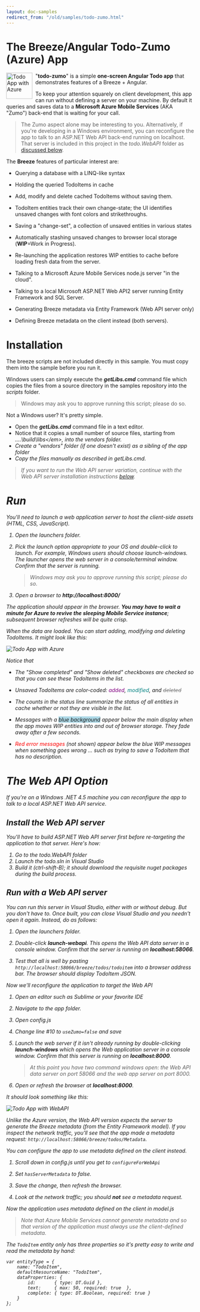 ```yaml
---
layout: doc-samples
redirect_from: "/old/samples/todo-zumo.html"
---
```


# The Breeze/Angular Todo-Zumo (Azure) App

<img src="/images/samples/BreezeZumo.png" alt="Todo App with Azure" style="float:left; height:70px; margin-right: 8px;"/>

"**todo-zumo**" is a simple **one-screen Angular Todo app**  that demonstrates features of a Breeze + Angular.

To keep your attention squarely on client development, this app can run without defining a server on your machine. By default it queries and saves data to a **Microsoft Azure Mobile Services** (AKA "Zumo") back-end that is waiting for your call.

>The Zumo aspect alone may be interesting to you. Alternatively, if you're developing in a Windows environment, you can reconfigure the app to talk to an ASP.NET Web API back-end running on localhost. That server is included in this project in the *todo.WebAPI* folder as [discussed below](#WebAPI).

The **Breeze** features of particular interest are:

* Querying a database with a LINQ-like syntax

* Holding the queried TodoItems in cache

* Add, modify and delete cached TodoItems without saving them. 

* TodoItem entities track their own change-state; the UI identifies unsaved changes with font colors and strikethroughs.

* Saving a "change-set", a collection of unsaved entities in various states 

* Automatically stashing unsaved changes to browser local storage (**WIP**=Work in Progress). 

* Re-launching the application restores WIP entities to cache before loading fresh data from the server.

* Talking to a Microsoft Azure Mobile Services node.js server "in the cloud". 

* Talking to a local Microsoft ASP.NET Web API2 server running Entity Framework and SQL Server.

* Generating Breeze metadata via Entity Framework (Web API server only)

* Defining Breeze metadata on the client instead (both servers).

# Installation

The breeze scripts are not included directly in this sample. You must copy them into the sample before you run it.

Windows users can simply execute the ***getLibs.cmd*** command file which copies the files from a source directory in the samples repository into the *scripts*  folder.

>Windows may ask you to approve running this script; please do so.

Not a Windows user? It's pretty simple.

* Open the ***getLibs.cmd*** command file in a text editor.
* Notice that it copies a small number of source files, starting from  <em>..\..\build\libs\</em>,  into the  *vendors*  folder.
* Create a "vendors" folder (if one doesn't exist) as a sibling of the *app* folder 
* Copy the files manually as described in *getLibs.cmd*.

>If you want to run the *Web API server* variation, continue with the Web API server installation instructions [below](#WebAPI). 

# Run

You'll need to launch a web application server to host the client-side assets (HTML, CSS, JavaScript).

1. Open the *launchers* folder.

1. Pick the launch option appropriate to your OS and double-click to launch. For example, Windows users should choose *launch-windows*. The launcher opens the web server in a console/terminal window. Confirm that the server is running.


    >Windows may ask you to approve running this script; please do so.

1. Open a browser to **http://localhost:8000/**

The application should appear in the browser. **You may have to wait a minute for Azure to revive the sleeping Mobile Service instance**; subsequent browser refreshes will be quite crisp.

When the data are loaded. You can start adding, modifying and deleting TodoItems. It might look like this:

![Todo App with Azure](/images/samples/Todo-Zumo.png)

Notice that

* The "Show completed" and "Show deleted" checkboxes are checked so that you can see these TodoItems in the list.

* Unsaved TodoItems are color-coded: <span style="color:purple;">added</span>, <span style="color:teal;">modified</span>, and <span style="color:gray; text-decoration:line-through;">deleted</span>

* The counts in the status line summarize the status of all entities in cache whether or not they are visible in the list.

* Messages with a <span style="background:lightblue;">blue background</span> appear below the main display when the app moves WIP entities into and out of browser storage. They fade away after a few seconds.

* <span style="color:red;">Red error messages</span> (not shown) appear below the blue WIP messages when something goes wrong ... such as trying to save a TodoItem that has no description.

<a name="WebAPI"></a>

# The Web API Option

If you're on a Windows .NET 4.5 machine you can reconfigure the app to talk to a local ASP.NET Web API service.

## Install the Web API server

You'll have to build ASP.NET Web API server first before re-targeting the application to that server. Here's how:

1. Go to the *todo.WebAPI* folder
2. Launch the *todo.sln* in Visual Studio
3. Build it (ctrl-shift-B); it should download the requisite nuget packages during the build process.

## Run with a Web API server
You can run this server in Visual Studio, either with or without debug. But you don't have to. Once built, you can close Visual Studio and you needn't open it again. Instead, do as follows:

1. Open the *launchers* folder.

1. Double-click ***launch-webapi***. This opens the Web API data server in a console window. Confirm that the server is running on **localhost:58066**.

1. Test that all is well by pasting `http://localhost:58066/breeze/todos/todoitem` into a browser address bar. The browser should display TodoItem JSON.

Now we'll reconfigure the application to target the Web API

1. Open an editor such as Sublime or your favorite IDE

1. Navigate to the *app* folder.

1. Open *config.js*

1. Change line #10 to `useZumo=false` and save

1. Launch the *web server* if it isn't already running by double-clicking ***launch-windows*** which opens the Web application server in a console window. Confirm that this server is running on **localhost:8000**.

    >At this point you have two command windows open: the Web API data server on port 58066 and the web app server on port 8000.

1. Open or refresh the browser at **localhost:8000**.

It should look something like this:

![Todo App with WebAPI](/images/samples/Todo-WebAPI.png)

Unlike the Azure version, the Web API version expects the server to generate the Breeze metadata (from the Entity Framework model). If you inspect the network traffic, you'll see that the app made a metadata request: `http://localhost:58066/breeze/todos/Metadata`.

You can configure the app to use metadata defined on the *client* instead. 

1. Scroll down in *config.js* until you get to `configureForWebApi`

1. Set `hasServerMetadata` to false.

1. Save the change, then refresh the browser.

1. Look at the network traffic; you should **not** see a metadata request.

Now the application uses metadata defined on the client in *model.js* 

>Note that Azure Mobile Services cannot generate metadata and so *that* version of the application must always use the client-defined metadata.

The `TodoItem` entity only has three properties so it's pretty easy to write and read the metadata by hand:

    var entityType = {
        name: "TodoItem",
        defaultResourceName: "TodoItem",
        dataProperties: {
            id:       { type: DT.Guid },
            text:     { max: 50, required: true  },
            complete: { type: DT.Boolean, required: true }
        }
    };
